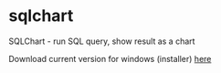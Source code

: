 sqlchart
========

SQLChart - run SQL query, show result as a chart

Download current version for windows (installer) <a href="http://www.alexander-adam.net/SQLChart.msi">here</a>